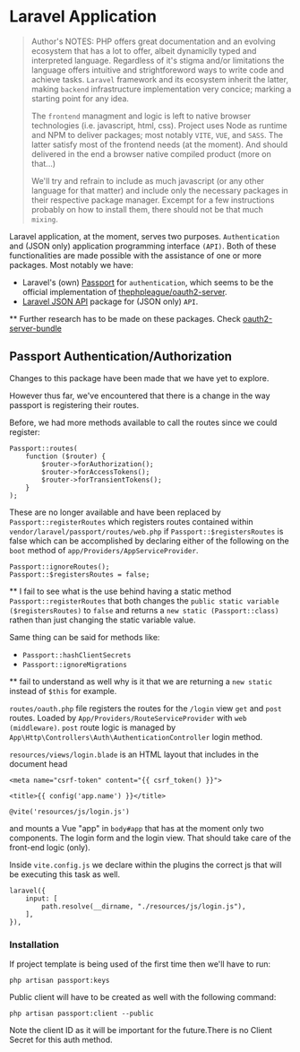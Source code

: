 # Laravel Application

> Author's NOTES:
> PHP offers great documentation and an evolving ecosystem that has a lot to offer, albeit dynamiclly typed and interpreted language.
> Regardless of it's stigma and/or limitations the language offers intuitive and strightforeword ways to write code and achieve tasks.
> `Laravel` framework and its ecosystem inherit the latter, making `backend` infrastructure implementation very concice; marking a starting point
> for any idea.
>
> The `frontend` managment and logic is left to native browser technologies (i.e. javascript, html, css).
> Project uses Node as runtime and NPM to deliver packages; most notably `VITE`, `VUE`, and `SASS`.
> The latter satisfy most of the frontend needs (at the moment). And should delivered in the end a browser native compiled product (more on that...)
>
> We'll try and refrain to include as much javascript (or any other language for that matter) and include only the necessary packages in their
> respective package manager. Excempt for a few instructions probably on how to install them, there should not be that much `mixing`.

Laravel application, at the moment, serves two purposes. `Authentication` and (JSON only) application programming interface `(API)`.
Both of these functionalities are made possible with the assistance of one or more packages. Most notably we have:

-   Laravel's (own) [Passport](https://github.com/laravel/passport) for `authentication`, which seems to be the official implementation of
    [thephpleague/oauth2-server](https://github.com/thephpleague/oauth2-server).
-   [Laravel JSON API](https://github.com/laravel-json-api/laravel) package for (JSON only) `API`.

\*\* Further research has to be made on these packages. Check [oauth2-server-bundle](https://github.com/thephpleague/oauth2-server-bundle)

## Passport Authentication/Authorization

Changes to this package have been made that we have yet to explore.

However thus far, we've encountered that there is a change in the way passport is registering their routes.

Before, we had more methods available to call the routes since we could register:

```
Passport::routes(
    function ($router) {
        $router->forAuthorization();
        $router->forAccessTokens();
        $router->forTransientTokens();
    }
);
```

These are no longer available and have been replaced by `Passport::registerRoutes` which registers routes contained within
`vendor/laravel/passport/routes/web.php` if `Passport::$registersRoutes` is false which can be accomplished by declaring either
of the following on the `boot` method of `app/Providers/AppServiceProvider`.

```
Passport::ignoreRoutes();
Passport::$registersRoutes = false;
```

\*\* I fail to see what is the use behind having a static method `Passport::registerRoutes` that both changes the `public static variable ($registersRoutes)` to `false` and returns a `new static (Passport::class)` rathen than just changing the static variable value.

Same thing can be said for methods like:

-   `Passport::hashClientSecrets`
-   `Passport::ignoreMigrations`

\*\* fail to understand as well why is it that we are returning a `new static` instead of `$this` for example.

`routes/oauth.php` file registers the routes for the `/login` view `get` and `post` routes.
Loaded by `App/Providers/RouteServiceProvider` with `web (middleware)`.
`post` route logic is managed by `App\Http\Controllers\Auth\AuthenticationController` login method.

`resources/views/login.blade` is an HTML layout that includes in the document head

```
<meta name="csrf-token" content="{{ csrf_token() }}">

<title>{{ config('app.name') }}</title>

@vite('resources/js/login.js')
```

and mounts a Vue "app" in `body#app` that has at the moment only two components. The login form and the login view. That should take care of the front-end logic (only).

Inside `vite.config.js` we declare within the plugins the correct js that will be executing this task as well.

```
laravel({
    input: [
        path.resolve(__dirname, "./resources/js/login.js"),
    ],
}),
```

### Installation

If project template is being used of the first time then we'll have to run:

```
php artisan passport:keys
```

Public client will have to be created as well with the following command:

```
php artisan passport:client --public
```

Note the client ID as it will be important for the future.There is no Client Secret for this auth method.
